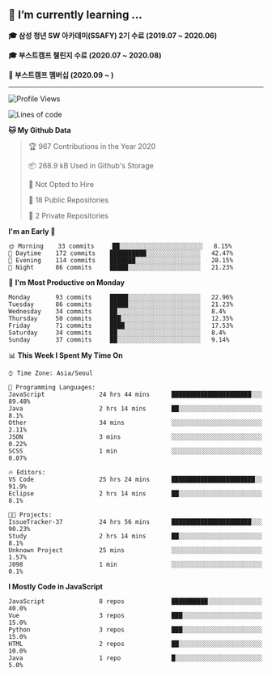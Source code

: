 ## 🌱 I’m currently learning ...

**🎓 삼성 청년 SW 아카데미(SSAFY) 2기 수료 (2019.07 ~ 2020.06)**

**🎓 부스트캠프 챌린지 수료 (2020.07 ~ 2020.08)**

**🏃  부스트캠프 멤버십 (2020.09 ~ )**
 
-----

<!--START_SECTION:waka-->
![Profile Views](http://img.shields.io/badge/Profile%20Views-44-blue)

![Lines of code](https://img.shields.io/badge/From%20Hello%20World%20I%27ve%20Written-34.5%20million%20lines%20of%20code-blue)

**🐱 My Github Data** 

> 🏆 967 Contributions in the Year 2020
 > 
> 📦 268.9 kB Used in Github's Storage 
 > 
> 🚫 Not Opted to Hire
 > 
> 📜 18 Public Repositories
 > 
> 🔑 2 Private Repositories 

**I'm an Early 🐤** 

```text
🌞 Morning    33 commits     ██░░░░░░░░░░░░░░░░░░░░░░░   8.15% 
🌆 Daytime    172 commits    ██████████░░░░░░░░░░░░░░░   42.47% 
🌃 Evening    114 commits    ███████░░░░░░░░░░░░░░░░░░   28.15% 
🌙 Night      86 commits     █████░░░░░░░░░░░░░░░░░░░░   21.23%

```
📅 **I'm Most Productive on Monday** 

```text
Monday       93 commits     █████░░░░░░░░░░░░░░░░░░░░   22.96% 
Tuesday      86 commits     █████░░░░░░░░░░░░░░░░░░░░   21.23% 
Wednesday    34 commits     ██░░░░░░░░░░░░░░░░░░░░░░░   8.4% 
Thursday     50 commits     ███░░░░░░░░░░░░░░░░░░░░░░   12.35% 
Friday       71 commits     ████░░░░░░░░░░░░░░░░░░░░░   17.53% 
Saturday     34 commits     ██░░░░░░░░░░░░░░░░░░░░░░░   8.4% 
Sunday       37 commits     ██░░░░░░░░░░░░░░░░░░░░░░░   9.14%

```


📊 **This Week I Spent My Time On** 

```text
⌚︎ Time Zone: Asia/Seoul

💬 Programming Languages: 
JavaScript               24 hrs 44 mins      ██████████████████████░░░   89.48% 
Java                     2 hrs 14 mins       ██░░░░░░░░░░░░░░░░░░░░░░░   8.1% 
Other                    34 mins             ░░░░░░░░░░░░░░░░░░░░░░░░░   2.11% 
JSON                     3 mins              ░░░░░░░░░░░░░░░░░░░░░░░░░   0.22% 
SCSS                     1 min               ░░░░░░░░░░░░░░░░░░░░░░░░░   0.07%

🔥 Editors: 
VS Code                  25 hrs 24 mins      ███████████████████████░░   91.9% 
Eclipse                  2 hrs 14 mins       ██░░░░░░░░░░░░░░░░░░░░░░░   8.1%

🐱‍💻 Projects: 
IssueTracker-37          24 hrs 56 mins      ██████████████████████░░░   90.23% 
Study                    2 hrs 14 mins       ██░░░░░░░░░░░░░░░░░░░░░░░   8.1% 
Unknown Project          25 mins             ░░░░░░░░░░░░░░░░░░░░░░░░░   1.57% 
J098                     1 min               ░░░░░░░░░░░░░░░░░░░░░░░░░   0.1%

```

**I Mostly Code in JavaScript** 

```text
JavaScript               8 repos             ██████████░░░░░░░░░░░░░░░   40.0% 
Vue                      3 repos             ███░░░░░░░░░░░░░░░░░░░░░░   15.0% 
Python                   3 repos             ███░░░░░░░░░░░░░░░░░░░░░░   15.0% 
HTML                     2 repos             ██░░░░░░░░░░░░░░░░░░░░░░░   10.0% 
Java                     1 repo              █░░░░░░░░░░░░░░░░░░░░░░░░   5.0%

```



<!--END_SECTION:waka-->
